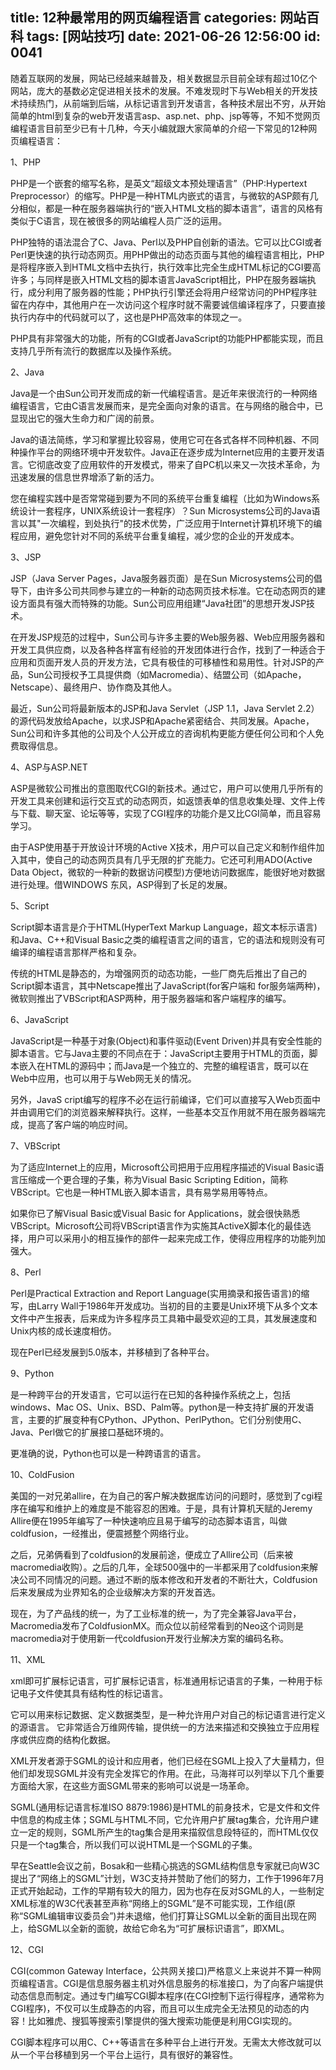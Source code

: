 title: 12种最常用的网页编程语言
categories: 网站百科
tags: [网站技巧]
date: 2021-06-26 12:56:00
id: 0041
---
  <p>随着互联网的发展，网站已经越来越普及，相关数据显示目前全球有超过10亿个网站，庞大的基数必定促进相关技术的发展。不难发现时下与Web相关的开发技术持续热门，从前端到后端，从标记语言到开发语言，各种技术层出不穷，从开始简单的html到复杂的web开发语言asp、asp.net、php、jsp等等，不知不觉网页编程语言目前至少已有十几种，今天小编就跟大家简单的介绍一下常见的12种网页编程语言：</p><p>1、PHP</p><p>PHP是一个嵌套的缩写名称，是英文“超级文本预处理语言”（PHP:Hypertext Preprocessor）的缩写。PHP是一种HTML内嵌式的语言，与微软的ASP颇有几分相似，都是一种在服务器端执行的“嵌入HTML文档的脚本语言”，语言的风格有类似于C语言，现在被很多的网站编程人员广泛的运用。</p><p>PHP独特的语法混合了C、Java、Perl以及PHP自创新的语法。它可以比CGI或者Perl更快速的执行动态网页。用PHP做出的动态页面与其他的编程语言相比，PHP是将程序嵌入到HTML文档中去执行，执行效率比完全生成HTML标记的CGI要高许多；与同样是嵌入HTML文档的脚本语言JavaScript相比，PHP在服务器端执行，成分利用了服务器的性能；PHP执行引擎还会将用户经常访问的PHP程序驻留在内存中，其他用户在一次访问这个程序时就不需要诚信编译程序了，只要直接执行内存中的代码就可以了，这也是PHP高效率的体现之一。</p><p>PHP具有非常强大的功能，所有的CGI或者JavaScript的功能PHP都能实现，而且支持几乎所有流行的数据库以及操作系统。</p><p>2、Java</p><p>Java是一个由Sun公司开发而成的新一代编程语言。是近年来很流行的一种网络编程语言，它由C语言发展而来，是完全面向对象的语言。在与网络的融合中，已显现出它的强大生命力和广阔的前景。</p><p>Java的语法简练，学习和掌握比较容易，使用它可在各式各样不同种机器、不同种操作平台的网络环境中开发软件。Java正在逐步成为Internet应用的主要开发语言。它彻底改变了应用软件的开发模式，带来了自PC机以来又一次技术革命，为迅速发展的信息世界增添了新的活力。</p><p>您在编程实践中是否常常碰到要为不同的系统平台重复编程（比如为Windows系统设计一套程序，UNIX系统设计一套程序）？Sun Microsystems公司的Java语言以其&quot;一次编程，到处执行&quot;的技术优势，广泛应用于Internet计算机环境下的编程应用，避免您针对不同的系统平台重复编程，减少您的企业的开发成本。</p><p>3、JSP</p><p>JSP（Java Server Pages，Java服务器页面）是在Sun Microsystems公司的倡导下，由许多公司共同参与建立的一种新的动态网页技术标准。它在动态网页的建设方面具有强大而特殊的功能。Sun公司应用组建“Java社团”的思想开发JSP技术。</p><p>在开发JSP规范的过程中，Sun公司与许多主要的Web服务器、Web应用服务器和开发工具供应商，以及各种各样富有经验的开发团体进行合作，找到了一种适合于应用和页面开发人员的开发方法，它具有极佳的可移植性和易用性。针对JSP的产品，Sun公司授权予工具提供商（如Macromedia）、结盟公司（如Apache，Netscape）、最终用户、协作商及其他人。</p><p>最近，Sun公司将最新版本的JSP和Java Servlet（JSP 1.1，Java Servlet 2.2）的源代码发放给Apache，以求JSP和Apache紧密结合、共同发展。Apache，Sun公司和许多其他的公司及个人公开成立的咨询机构更能方便任何公司和个人免费取得信息。</p><p>4、ASP与ASP.NET</p><p>ASP是微软公司推出的意图取代CGI的新技术。通过它，用户可以使用几乎所有的开发工具来创建和运行交互式的动态网页，如返馈表单的信息收集处理、文件上传与下载、聊天室、论坛等等，实现了CGI程序的功能介是又比CGI简单，而且容易学习。</p><p>由于ASP使用基于开放设计环境的Active X技术，用户可以自己定义和制作组件加入其中，使自己的动态网页具有几乎无限的扩充能力。它还可利用ADO(Active Data Object，微软的一种新的数据访问模型)方便地访问数据库，能很好地对数据进行处理。借WINDOWS 东风，ASP得到了长足的发展。</p><p>5、Script</p><p>Script脚本语言是介于HTML(HyperText Markup Language，超文本标示语言)和Java、C++和Visual Basic之类的编程语言之间的语言，它的语法和规则没有可编译的编程语言那样严格和复杂。</p><p>传统的HTML是静态的，为增强网页的动态功能，一些厂商先后推出了自己的Script脚本语言，其中Netscape推出了JavaScript(for客户端和 for服务端两种)，微软则推出了VBScript和ASP两种，用于服务器端和客户端程序的编写。</p><p>6、JavaScript</p><p>JavaScript是一种基于对象(Object)和事件驱动(Event Driven)并具有安全性能的脚本语言。它与Java主要的不同点在于：JavaScript主要用于HTML的页面，脚本嵌入在HTML的源码中；而Java是一个独立的、完整的编程语言，既可以在Web中应用，也可以用于与Web网无关的情况。</p><p>另外，JavaS cript编写的程序不必在运行前编译，它们可以直接写入Web页面中并由调用它们的浏览器来解释执行。这样，一些基本交互作用就不用在服务器端完成，提高了客户端的响应时间。</p><p>7、VBScript</p><p>为了适应Internet上的应用，Microsoft公司把用于应用程序描述的Visual Basic语言压缩成一个更合理的子集，称为Visual Basic Scripting Edition，简称VBScript。它也是一种HTML嵌入脚本语言，具有易学易用等特点。</p><p>如果你已了解Visual Basic或Visual Basic for Applications，就会很快熟悉VBScript。Microsoft公司将VBScript语言作为实施其ActiveX脚本化的最佳选择，用户可以采用小的相互操作的部件一起来完成工作，使得应用程序的功能列加强大。</p><p>8、Perl</p><p>Perl是Practical Extraction and Report Language(实用摘录和报告语言)的缩写，由Larry Wall于1986年开发成功。当初的目的主要是Unix环境下从多个文本文件中产生报表，后来成为许多程序员工具箱中最受欢迎的工具，其发展速度和Unix内核的成长速度相仿。</p><p>现在Perl已经发展到5.0版本，并移植到了各种平台。</p><p>9、Python</p><p>是一种跨平台的开发语言，它可以运行在已知的各种操作系统之上，包括windows、Mac OS、Unix、BSD、Palm等。python是一种支持扩展的开发语言，主要的扩展变种有CPython、JPython、PerlPython。它们分别使用C、Java、Perl做它的扩展接口基础环境的。</p><p>更准确的说，Python也可以是一种跨语言的语言。</p><p>10、ColdFusion</p><p>美国的一对兄弟allire，在为自己的客户解决数据库访问的问题时，感觉到了cgi程序在编写和维护上的难度是不能容忍的困难。于是，具有计算机天赋的Jeremy Allire便在1995年编写了一种快速响应且易于编写的动态脚本语言，叫做coldfusion，一经推出，便震撼整个网络行业。</p><p>之后，兄弟俩看到了coldfusion的发展前途，便成立了Allire公司（后来被macromedia收购）。之后的几年，全球500强中的一半都采用了coldfusion来解决公司不同情况的问题。通过不断的版本修改和开发者的不断壮大，Coldfusion后来发展成为业界知名的企业级解决方案的开发首选。</p><p>现在，为了产品线的统一，为了工业标准的统一，为了完全兼容Java平台，Macromedia发布了ColdfusionMX。而众位以前经常看到的Neo这个词则是macromedia对于使用新一代coldfusion开发行业解决方案的编码名称。</p><p>11、XML</p><p>xml即可扩展标记语言，可扩展标记语言，标准通用标记语言的子集，一种用于标记电子文件使其具有结构性的标记语言。</p><p>它可以用来标记数据、定义数据类型，是一种允许用户对自己的标记语言进行定义的源语言。 它非常适合万维网传输，提供统一的方法来描述和交换独立于应用程序或供应商的结构化数据。</p><p>XML开发者源于SGML的设计和应用者，他们已经在SGML上投入了大量精力，但他们却发现SGML并没有完全发挥它的作用。在此，马海祥可以列举以下几个重要方面给大家，在这些方面SGML带来的影响可以说是一场革命。</p><p>SGML(通用标记语言标准ISO 8879:1986)是HTML的前身技术，它是文件和文件中信息的构成主体；SGML与HTML不同，它允许用户扩展tag集合，允许用户建立一定的规则，SGML所产生的tag集合是用来描叙信息段特征的，而HTML仅仅只是一个tag集合，所以我们可以说HTML是一个SGML的子集。</p><p>早在Seattle会议之前，Bosak和一些精心挑选的SGML结构信息专家就已向W3C提出了“网络上的SGML”计划，W3C支持并赞助了他们的努力，工作于1996年7月正式开始起动，工作的早期有较大的阻力，因为也存在反对SGML的人，一些制定XML标准的W3C代表甚至声称“网络上的SGML”是不可能实现，工作组(原称“SGML编辑审议委员会”)并未退缩，他们打算让SGML以全新的面目出现在网上，给SGML以全新的面貌，故给它命名为“可扩展标识语言”，即XML。</p><p>12、CGI</p><p>CGI(common Gateway Interface，公共网关接口)严格意义上来说并不算一种网页编程语言。CGI是信息服务器主机对外信息服务的标准接口，为了向客户端提供动态信息而制定。通过专门编写CGI脚本程序(在CGI控制下运行得程序，通常称为CGI程序)，不仅可以生成静态的内容，而且可以生成完全无法预见的动态的内容！比如雅虎、搜狐等搜索引擎提供的强大搜索功能便是利用CGI实现的。</p><p>CGI脚本程序可以用C、C++等语言在多种平台上进行开发。无需太大修改就可以从一个平台移植到另一个平台上运行，具有很好的兼容性。</p>  